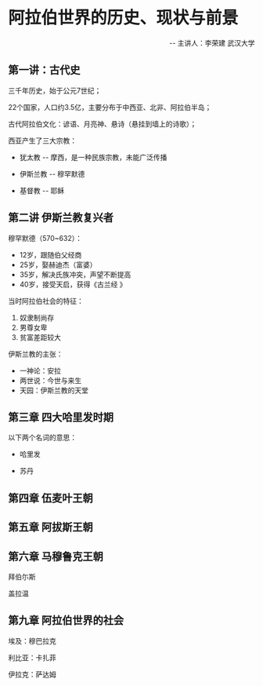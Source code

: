 # <big><b>阿拉伯世界的历史、现状与前景</b></big>

<center align="right">-- 主讲人：李荣建 武汉大学</center>

## 第一讲：古代史

三千年历史，始于公元7世纪；

22个国家，人口约3.5亿，主要分布于中西亚、北非、阿拉伯半岛；

古代阿拉伯文化：谚语、月亮神、悬诗（悬挂到墙上的诗歌）；

西亚产生了三大宗教：

- 犹太教 -- 摩西，是一种民族宗教，未能广泛传播

- 伊斯兰教 -- 穆罕默德

- 基督教 -- 耶稣

## 第二讲 伊斯兰教复兴者

穆罕默德（570~632）：

- 12岁，跟随伯父经商
- 25岁，娶赫迪杰（富婆）
- 35岁，解决氏族冲突，声望不断提高
- 40岁，接受天启，获得《古兰经 》

当时阿拉伯社会的特征：

1. 奴隶制尚存
2. 男尊女卑
3. 贫富差距较大

伊斯兰教的主张：

- 一神论：安拉
- 两世说：今世与来生
- 天园：伊斯兰教的天堂

## 第三章 四大哈里发时期

以下两个名词的意思：

- 哈里发

- 苏丹

## 第四章 伍麦叶王朝

## 第五章 阿拔斯王朝

## 第六章 马穆鲁克王朝

拜伯尓斯

盖拉温

## 第九章 阿拉伯世界的社会

埃及：穆巴拉克

利比亚：卡扎菲

伊拉克：萨达姆



